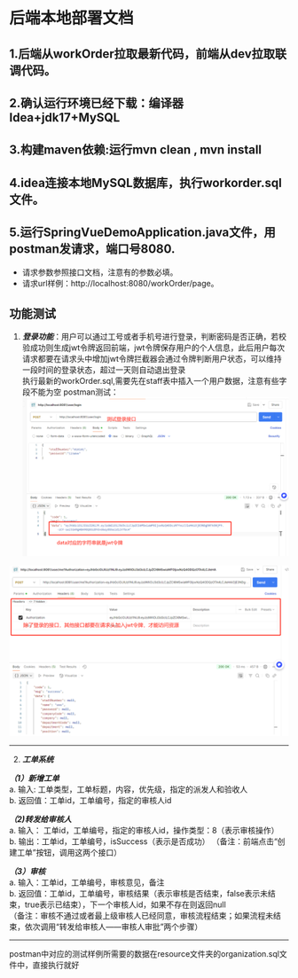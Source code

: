 # 后端本地部署文档
## 1.后端从workOrder拉取最新代码，前端从dev拉取联调代码。
## 2.确认运行环境已经下载：编译器Idea+jdk17+MySQL
## 3.构建maven依赖:运行mvn clean , mvn install
## 4.idea连接本地MySQL数据库，执行workorder.sql文件。
## 5.运行SpringVueDemoApplication.java文件，用postman发请求，端口号8080.
- 请求参数参照接口文档，注意有的参数必填。
- 请求url样例：http://localhost:8080/workOrder/page。

## 功能测试

1. ***登录功能***：用户可以通过工号或者手机号进行登录，判断密码是否正确，若校验成功则生成jwt令牌返回前端，jwt令牌保存用户的个人信息，此后用户每次请求都要在请求头中增加jwt令牌拦截器会通过令牌判断用户状态，可以维持一段时间的登录状态，超过一天则自动退出登录  
   执行最新的workOrder.sql,需要先在staff表中插入一个用户数据，注意有些字段不能为空
postman测试：
![登录接口](img/登录接口.jpg)

![用户个人信息接口，后续会补充更多字段](img/获取用户个人信息的接口.png)

---
2. ***工单系统*** 


***（1）新增工单***   
a. 输入: 工单类型，工单标题，内容，优先级，指定的派发人和验收人  
b. 返回值：工单id，工单编号，指定的审核人id

***（2)转发给审核人***  
a. 输入： 工单id，工单编号，指定的审核人id，操作类型：8（表示审核操作）   
b. 输出：工单id，工单编号，isSuccess（表示是否成功）
（备注：前端点击“创建工单”按钮，调用这两个接口）

***（3）审核***  
a. 输入：工单id，工单编号，审核意见，备注  
b. 返回值：工单id，工单编号，审核结果（表示审核是否结束，false表示未结束，true表示已结束），下一个审核人id，如果不存在则返回null  
（备注：审核不通过或者最上级审核人已经同意，审核流程结束；如果流程未结束，依次调用“转发给审核人——审核人审批”两个步骤）

---
postman中对应的测试样例所需要的数据在resource文件夹的organization.sql文件中，直接执行就好
